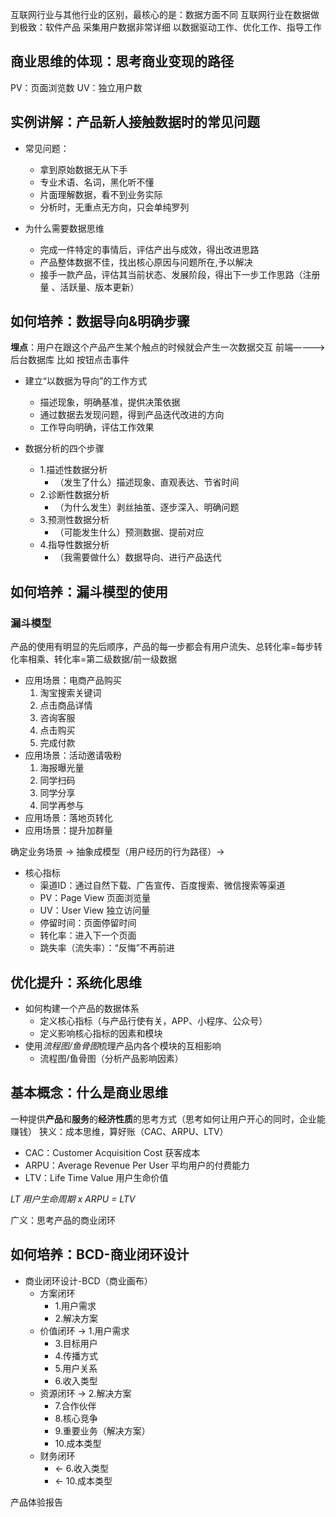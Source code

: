 互联网行业与其他行业的区别，最核心的是：数据方面不同
互联网行业在数据做到极致：软件产品 采集用户数据非常详细
以数据驱动工作、优化工作、指导工作

商业思维的体现：思考商业变现的路径
---

PV：页面浏览数
UV：独立用户数

## 实例讲解：产品新人接触数据时的常见问题
- 常见问题：
  - 拿到原始数据无从下手 
  - 专业术语、名词，黑化听不懂
  - 片面理解数据，看不到业务实际
  - 分析时，无重点无方向，只会单纯罗列

- 为什么需要数据思维
  - 完成一件特定的事情后，评估产出与成效，得出改进思路
  - 产品整体数据不佳，找出核心原因与问题所在,予以解决
  - 接手一款产品，评估其当前状态、发展阶段，得出下一步工作思路（注册量 、活跃量、版本更新）
  
## 如何培养：数据导向&明确步骤

**埋点**：用户在跟这个产品产生某个触点的时候就会产生一次数据交互
前端————>后台数据库 比如 按钮点击事件

- 建立“以数据为导向”的工作方式
  - 描述现象，明确基准，提供决策依据
  - 通过数据去发现问题，得到产品迭代改进的方向
  - 工作导向明确，评估工作效果

- 数据分析的四个步骤
  - 1.描述性数据分析
    - （发生了什么）描述现象、直观表达、节省时间
  - 2.诊断性数据分析
    - （为什么发生）剥丝抽茧、逐步深入、明确问题
  - 3.预测性数据分析
    - （可能发生什么）预测数据、提前对应
  - 4.指导性数据分析
    - （我需要做什么）数据导向、进行产品迭代

## 如何培养：漏斗模型的使用

### 漏斗模型
产品的使用有明显的先后顺序，产品的每一步都会有用户流失、总转化率=每步转化率相乘、转化率=第二级数据/前一级数据

- 应用场景：电商产品购买
    1. 淘宝搜索关键词
    2. 点击商品详情 
    3. 咨询客服
    4. 点击购买
    5. 完成付款
- 应用场景：活动邀请吸粉
    1. 海报曝光量 
    2. 同学扫码
    3. 同学分享
    4. 同学再参与
- 应用场景：落地页转化
- 应用场景：提升加群量

确定业务场景 -> 抽象成模型（用户经历的行为路径）-> 

- 核心指标
  - 渠道ID：通过自然下载、广告宣传、百度搜索、微信搜索等渠道
  - PV：Page View 页面浏览量
  - UV：User View 独立访问量 
  - 停留时间：页面停留时间
  - 转化率：进入下一个页面
  - 跳失率（流失率）：“反悔”不再前进


## 优化提升：系统化思维
- 如何构建一个产品的数据体系
  - 定义核心指标（与产品行使有关，APP、小程序、公众号）
  - 定义影响核心指标的因素和模块
- 使用*流程图/鱼骨图*梳理产品内各个模块的互相影响
  - 流程图/鱼骨图（分析产品影响因素）


## 基本概念：什么是商业思维
一种提供**产品**和**服务**的**经济性质**的思考方式（思考如何让用户开心的同时，企业能赚钱）
狭义：成本思维，算好账（CAC、ARPU、LTV）
- CAC：Customer Acquisition Cost 获客成本
- ARPU：Average Revenue Per User 平均用户的付费能力
- LTV：Life Time Value 用户生命价值

*LT 用户生命周期 x ARPU = LTV*

广义：思考产品的商业闭环

## 如何培养：BCD-商业闭环设计
- 商业闭环设计-BCD（商业画布）
  - 方案闭环
    - 1.用户需求
    - 2.解决方案
  - 价值闭环 -> 1.用户需求
    - 3.目标用户
    - 4.传播方式
    - 5.用户关系
    - 6.收入类型
  - 资源闭环 -> 2.解决方案
    - 7.合作伙伴 
    - 8.核心竞争
    - 9.重要业务（解决方案）
    - 10.成本类型
  - 财务闭环
    - <- 6.收入类型
    - <- 10.成本类型

产品体验报告 

